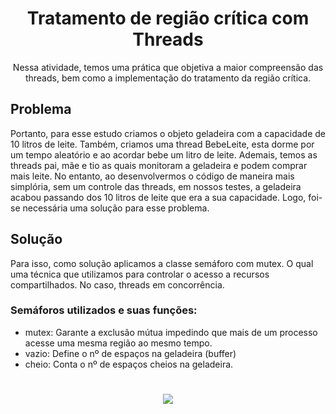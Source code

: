 
<p align="center">
 <h1 align="center">Tratamento de região crítica com Threads</h2>
 <p align="center">Nessa atividade, temos uma prática que objetiva a maior compreensão das threads, bem como a implementação do tratamento da região crítica. </p>
</p>

## Problema

Portanto, para esse estudo criamos o objeto geladeira com a capacidade de 10 litros de leite. Também, criamos uma thread BebeLeite, esta dorme por um tempo aleatório e ao acordar bebe um litro de leite. Ademais, temos as threads pai, mãe e tio as quais monitoram a geladeira e podem comprar mais leite. No entanto, ao desenvolvermos o código de maneira mais simplória, sem um controle das threads, em nossos testes, a geladeira acabou passando dos 10 litros de leite que era a sua capacidade. Logo, foi-se necessária uma solução para esse problema.

## Solução

Para isso, como solução aplicamos a classe semáforo com mutex. O qual uma técnica que utilizamos para controlar o acesso a recursos compartilhados. No caso, threads em concorrência.

### Semáforos utilizados e suas funções:
- mutex: Garante a exclusão mútua impedindo que mais de um processo acesse uma mesma região ao mesmo tempo.
- vazio: Define o nº de espaços na geladeira (buffer)
- cheio: Conta o nº de espaços cheios na geladeira.

#

<p align="center">
<img src="http://img.shields.io/static/v1?label=STATUS&message=CONCLUIDO&color=GREEN&style=for-the-badge"/>
</p>
